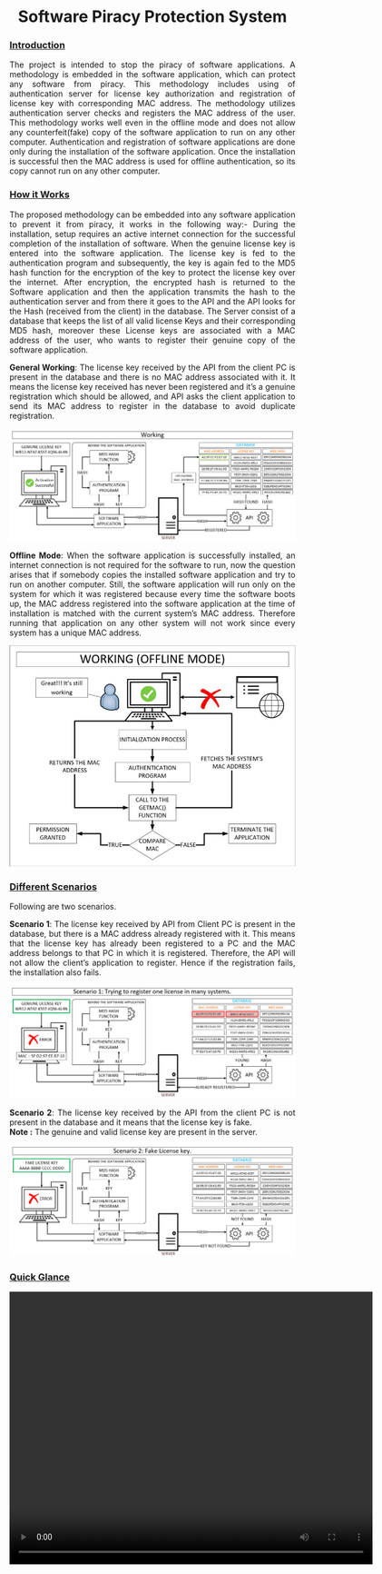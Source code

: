 <html lang="en">
<head>
  <meta charset="UTF-8">
  <meta name="viewport" content="width=device-width, initial-scale=1.0">
  <title>Software Piracy Protection System</title>
  <h1><center>Software Piracy Protection System</center></h1>
</head>
<body>
<h3><u>Introduction</u></h3>
<p align='justify'>
  The project is intended to stop the piracy of software applications. A methodology is embedded in the software application, which can protect any software from piracy. This methodology includes using of authentication server for license key authorization and registration of license key with corresponding MAC address. The methodology utilizes authentication server checks and registers the MAC address of the user. This methodology works well even in the offline mode and does not allow any counterfeit(fake) copy of the software application to run on any other computer. Authentication and registration of software applications are done only during the installation of the software application. Once the installation is successful then the MAC address is used for offline authentication, so its copy cannot run on any other computer.
</p>
<h3><u>How it Works</u></h3>
<p align='justify'>
The proposed methodology can be embedded into any software application to prevent it from piracy, it works in the following way:-
During the installation, setup requires an active internet connection for the successful completion of the installation of software.
When the genuine license key is entered into the software application. The license key is fed to the authentication program and subsequently, the key is again fed to the MD5 hash function for the encryption of the key to protect the license key over the internet. After encryption, the encrypted hash is returned to the Software application and then the application transmits the hash to the authentication server and from there it goes to the API and the API looks for the Hash (received from the client) in the database. The Server consist of a database that keeps the list of all valid license Keys and their corresponding MD5 hash, moreover
these License keys are associated with a MAC address of the user, who wants to register their genuine copy of the software application.
</p>

<p align='justify'>
  <b>General Working</b>: The license key received by the API from the client PC is present in the database and there is no MAC address associated with it. It means the license key received has never been
  registered and it’s a genuine registration which should be allowed, and API asks the client
  application to send its MAC address to register in the database to avoid duplicate registration.
  <center><img alt="Scenario 3" src="res/Online.jpg"></center>
</p>

<p align='justify'>
  <b>Offline Mode</b>: When the software application is successfully installed, an internet connection is not required for the software to run, now the question arises that if somebody copies the installed software application and try to run on another computer. Still, the software application will run only on the system for which it was registered because every time the software boots up, the MAC
  address registered into the software application at the time of installation is matched with the current system’s MAC address. Therefore running that application on any other system will not work since every system has a unique MAC address.
  <center><img alt="Scenario 3" src="res/Offline.jpg"></center>
</p>

<h3><u>Different Scenarios</u></h3>
<p>Following are two scenarios.</p>

<p align='justify'>
<b>Scenario 1</b>: The license key received by API from Client PC is present in the database, but
there is a MAC address already registered with it. This means that the license key has already been
registered to a PC and the MAC address belongs to that PC in which it is registered. Therefore, the
API will not allow the client’s application to register. Hence if the registration fails, the installation also fails.
<center><img alt="Scenario 1" src="res/TypeA.jpg"></center>
</p>


<p align='justify'>
<b>Scenario 2</b>: The license key received by the API from the client PC is not present in the database
and it means that the license key is fake.<br> <b>Note :</b> The genuine and valid license key are present in the server.
<center><img alt="Scenario 2" src="res/TypeB.jpg"></center>
</p>



<h3><u>Quick Glance</u></h3>
<video width="640" height="480" controls preload> 
  <source src="res/Softwarepiracy-1.webm"></source> 
</video>
</body>
</html>
